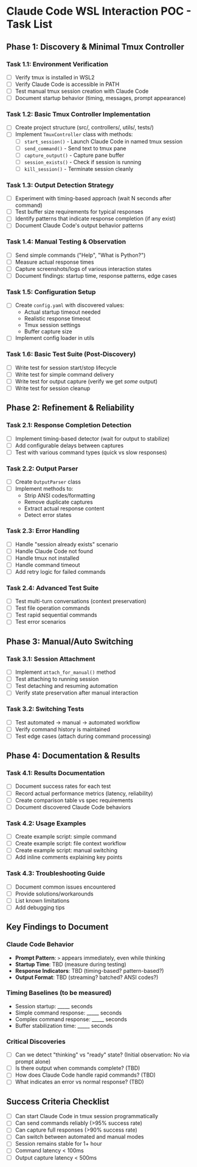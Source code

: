 # Claude Code WSL Interaction POC - Task List

## Phase 1: Discovery & Minimal Tmux Controller

### Task 1.1: Environment Verification
- [ ] Verify tmux is installed in WSL2
- [ ] Verify Claude Code is accessible in PATH
- [ ] Test manual tmux session creation with Claude Code
- [ ] Document startup behavior (timing, messages, prompt appearance)

### Task 1.2: Basic Tmux Controller Implementation
- [ ] Create project structure (src/, controllers/, utils/, tests/)
- [ ] Implement `TmuxController` class with methods:
  - [ ] `start_session()` - Launch Claude Code in named tmux session
  - [ ] `send_command()` - Send text to tmux pane
  - [ ] `capture_output()` - Capture pane buffer
  - [ ] `session_exists()` - Check if session is running
  - [ ] `kill_session()` - Terminate session cleanly

### Task 1.3: Output Detection Strategy
- [ ] Experiment with timing-based approach (wait N seconds after command)
- [ ] Test buffer size requirements for typical responses
- [ ] Identify patterns that indicate response completion (if any exist)
- [ ] Document Claude Code's output behavior patterns

### Task 1.4: Manual Testing & Observation
- [ ] Send simple commands ("Help", "What is Python?")
- [ ] Measure actual response times
- [ ] Capture screenshots/logs of various interaction states
- [ ] Document findings: startup time, response patterns, edge cases

### Task 1.5: Configuration Setup
- [ ] Create `config.yaml` with discovered values:
  - Actual startup timeout needed
  - Realistic response timeout
  - Tmux session settings
  - Buffer capture size
- [ ] Implement config loader in utils

### Task 1.6: Basic Test Suite (Post-Discovery)
- [ ] Write test for session start/stop lifecycle
- [ ] Write test for simple command delivery
- [ ] Write test for output capture (verify we get *some* output)
- [ ] Write test for session cleanup

## Phase 2: Refinement & Reliability

### Task 2.1: Response Completion Detection
- [ ] Implement timing-based detector (wait for output to stabilize)
- [ ] Add configurable delays between captures
- [ ] Test with various command types (quick vs slow responses)

### Task 2.2: Output Parser
- [ ] Create `OutputParser` class
- [ ] Implement methods to:
  - Strip ANSI codes/formatting
  - Remove duplicate captures
  - Extract actual response content
  - Detect error states

### Task 2.3: Error Handling
- [ ] Handle "session already exists" scenario
- [ ] Handle Claude Code not found
- [ ] Handle tmux not installed
- [ ] Handle command timeout
- [ ] Add retry logic for failed commands

### Task 2.4: Advanced Test Suite
- [ ] Test multi-turn conversations (context preservation)
- [ ] Test file operation commands
- [ ] Test rapid sequential commands
- [ ] Test error scenarios

## Phase 3: Manual/Auto Switching

### Task 3.1: Session Attachment
- [ ] Implement `attach_for_manual()` method
- [ ] Test attaching to running session
- [ ] Test detaching and resuming automation
- [ ] Verify state preservation after manual interaction

### Task 3.2: Switching Tests
- [ ] Test automated → manual → automated workflow
- [ ] Verify command history is maintained
- [ ] Test edge cases (attach during command processing)

## Phase 4: Documentation & Results

### Task 4.1: Results Documentation
- [ ] Document success rates for each test
- [ ] Record actual performance metrics (latency, reliability)
- [ ] Create comparison table vs spec requirements
- [ ] Document discovered Claude Code behaviors

### Task 4.2: Usage Examples
- [ ] Create example script: simple command
- [ ] Create example script: file context workflow
- [ ] Create example script: manual switching
- [ ] Add inline comments explaining key points

### Task 4.3: Troubleshooting Guide
- [ ] Document common issues encountered
- [ ] Provide solutions/workarounds
- [ ] List known limitations
- [ ] Add debugging tips

## Key Findings to Document

### Claude Code Behavior
- **Prompt Pattern**: `>` appears immediately, even while thinking
- **Startup Time**: TBD (measure during testing)
- **Response Indicators**: TBD (timing-based? pattern-based?)
- **Output Format**: TBD (streaming? batched? ANSI codes?)

### Timing Baselines (to be measured)
- Session startup: _____ seconds
- Simple command response: _____ seconds
- Complex command response: _____ seconds
- Buffer stabilization time: _____ seconds

### Critical Discoveries
- [ ] Can we detect "thinking" vs "ready" state? (Initial observation: No via prompt alone)
- [ ] Is there output when commands complete? (TBD)
- [ ] How does Claude Code handle rapid commands? (TBD)
- [ ] What indicates an error vs normal response? (TBD)

## Success Criteria Checklist

- [ ] Can start Claude Code in tmux session programmatically
- [ ] Can send commands reliably (>95% success rate)
- [ ] Can capture full responses (>90% success rate)
- [ ] Can switch between automated and manual modes
- [ ] Session remains stable for 1+ hour
- [ ] Command latency < 100ms
- [ ] Output capture latency < 500ms
